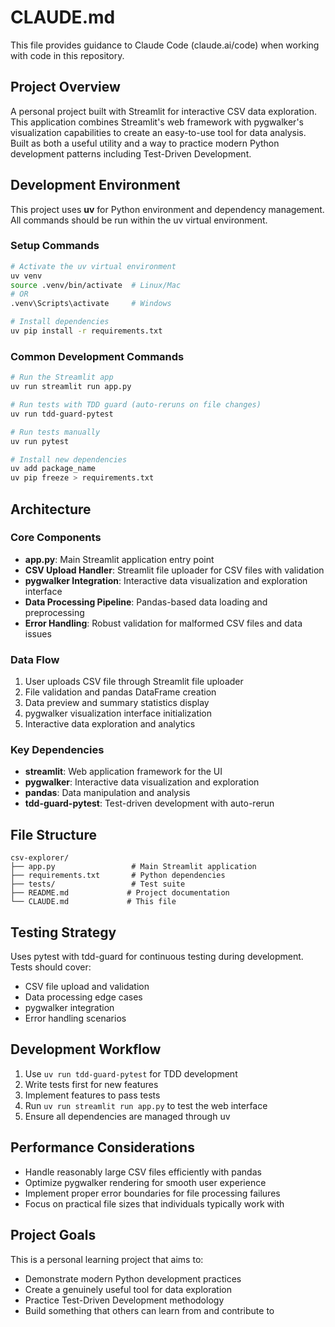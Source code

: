 # CLAUDE.md

This file provides guidance to Claude Code (claude.ai/code) when working with code in this repository.

## Project Overview

A personal project built with Streamlit for interactive CSV data exploration. This application combines Streamlit's web framework with pygwalker's visualization capabilities to create an easy-to-use tool for data analysis. Built as both a useful utility and a way to practice modern Python development patterns including Test-Driven Development.

## Development Environment

This project uses **uv** for Python environment and dependency management. All commands should be run within the uv virtual environment.

### Setup Commands
```bash
# Activate the uv virtual environment
uv venv
source .venv/bin/activate  # Linux/Mac
# OR
.venv\Scripts\activate     # Windows

# Install dependencies
uv pip install -r requirements.txt
```

### Common Development Commands
```bash
# Run the Streamlit app
uv run streamlit run app.py

# Run tests with TDD guard (auto-reruns on file changes)
uv run tdd-guard-pytest

# Run tests manually
uv run pytest

# Install new dependencies
uv add package_name
uv pip freeze > requirements.txt
```

## Architecture

### Core Components
- **app.py**: Main Streamlit application entry point
- **CSV Upload Handler**: Streamlit file uploader for CSV files with validation
- **pygwalker Integration**: Interactive data visualization and exploration interface
- **Data Processing Pipeline**: Pandas-based data loading and preprocessing
- **Error Handling**: Robust validation for malformed CSV files and data issues

### Data Flow
1. User uploads CSV file through Streamlit file uploader
2. File validation and pandas DataFrame creation
3. Data preview and summary statistics display
4. pygwalker visualization interface initialization
5. Interactive data exploration and analytics

### Key Dependencies
- **streamlit**: Web application framework for the UI
- **pygwalker**: Interactive data visualization and exploration
- **pandas**: Data manipulation and analysis
- **tdd-guard-pytest**: Test-driven development with auto-rerun

## File Structure
```
csv-explorer/
├── app.py                 # Main Streamlit application
├── requirements.txt       # Python dependencies
├── tests/                 # Test suite
├── README.md             # Project documentation
└── CLAUDE.md             # This file
```

## Testing Strategy

Uses pytest with tdd-guard for continuous testing during development. Tests should cover:
- CSV file upload and validation
- Data processing edge cases
- pygwalker integration
- Error handling scenarios

## Development Workflow

1. Use `uv run tdd-guard-pytest` for TDD development
2. Write tests first for new features
3. Implement features to pass tests
4. Run `uv run streamlit run app.py` to test the web interface
5. Ensure all dependencies are managed through uv

## Performance Considerations

- Handle reasonably large CSV files efficiently with pandas
- Optimize pygwalker rendering for smooth user experience
- Implement proper error boundaries for file processing failures
- Focus on practical file sizes that individuals typically work with

## Project Goals

This is a personal learning project that aims to:
- Demonstrate modern Python development practices
- Create a genuinely useful tool for data exploration
- Practice Test-Driven Development methodology
- Build something that others can learn from and contribute to
